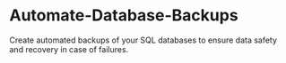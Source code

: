 # Automate-Database-Backups
Create automated backups of your SQL databases to ensure data safety and recovery in case of failures.
